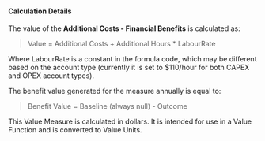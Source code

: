 
#### Calculation Details

The value of the **Additional Costs - Financial Benefits** is calculated as:

> Value = Additional Costs + Additional Hours * LabourRate

Where LabourRate is a constant in the formula code, which may be different based on the account type (currently it is set to $110/hour for both CAPEX and OPEX account types).

The benefit value generated for the measure annually is equal to:

> Benefit Value = Baseline (always null) - Outcome

This Value Measure is calculated in dollars. It is intended for use in a Value Function and is converted to Value Units.
